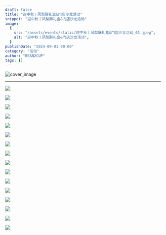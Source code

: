 ```yaml
---
draft: false
title: "迎中秋丨凤梨酥礼盒&门店沙龙活动"
snippet: "迎中秋丨凤梨酥礼盒&门店沙龙活动"
image:
  {
    src: "/assets/events/static/迎中秋丨凤梨酥礼盒&门店沙龙活动_01.jpeg",
    alt: "迎中秋丨凤梨酥礼盒&门店沙龙活动",
  }
publishDate: "2024-09-01 00:00"
category: "活动"
author: "BEAN2CUP"
tags: []
---
```


![cover_image](/assets/events/static/迎中秋丨凤梨酥礼盒&门店沙龙活动_01.jpeg)

<!-- # 迎中秋丨凤梨酥礼盒&门店沙龙活动 -->

---

![](/assets/events/static/迎中秋丨凤梨酥礼盒&门店沙龙活动_02.jpeg)

![](/assets/events/static/迎中秋丨凤梨酥礼盒&门店沙龙活动_03.jpeg)

![](/assets/events/static/迎中秋丨凤梨酥礼盒&门店沙龙活动_04.jpeg)

![](/assets/events/static/迎中秋丨凤梨酥礼盒&门店沙龙活动_05.jpeg)

![](/assets/events/static/迎中秋丨凤梨酥礼盒&门店沙龙活动_06.jpeg)

![](/assets/events/static/迎中秋丨凤梨酥礼盒&门店沙龙活动_07.jpeg)

![](/assets/events/static/迎中秋丨凤梨酥礼盒&门店沙龙活动_08.jpeg)

![](/assets/events/static/迎中秋丨凤梨酥礼盒&门店沙龙活动_09.jpeg)

![](/assets/events/static/迎中秋丨凤梨酥礼盒&门店沙龙活动_10.jpeg)

![](/assets/events/static/迎中秋丨凤梨酥礼盒&门店沙龙活动_11.jpeg)

![](/assets/events/static/迎中秋丨凤梨酥礼盒&门店沙龙活动_12.jpeg)

![](/assets/events/static/迎中秋丨凤梨酥礼盒&门店沙龙活动_13.jpeg)

![](/assets/events/static/迎中秋丨凤梨酥礼盒&门店沙龙活动_14.jpeg)

![](/assets/events/static/迎中秋丨凤梨酥礼盒&门店沙龙活动_15.jpeg)

![](/assets/events/static/迎中秋丨凤梨酥礼盒&门店沙龙活动_16.jpeg)

![](/assets/events/static/迎中秋丨凤梨酥礼盒&门店沙龙活动_17.jpeg)
